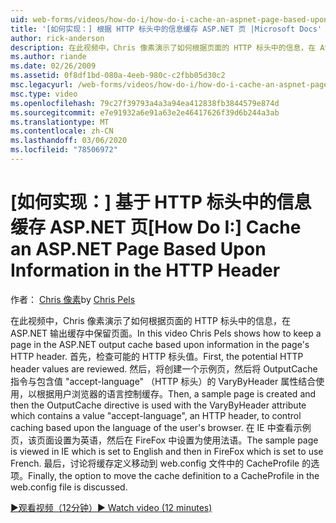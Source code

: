 ```yaml
---
uid: web-forms/videos/how-do-i/how-do-i-cache-an-aspnet-page-based-upon-information-in-the-http-header
title: '[如何实现：] 根据 HTTP 标头中的信息缓存 ASP.NET 页 |Microsoft Docs'
author: rick-anderson
description: 在此视频中，Chris 像素演示了如何根据页面的 HTTP 标头中的信息，在 ASP.NET 输出缓存中保留页面。 首先，可能的 HTTP 页眉
ms.author: riande
ms.date: 02/26/2009
ms.assetid: 0f8df1bd-080a-4eeb-980c-c2fbb05d30c2
msc.legacyurl: /web-forms/videos/how-do-i/how-do-i-cache-an-aspnet-page-based-upon-information-in-the-http-header
msc.type: video
ms.openlocfilehash: 79c27f39793a4a3a94ea412838fb3844579e874d
ms.sourcegitcommit: e7e91932a6e91a63e2e46417626f39d6b244a3ab
ms.translationtype: MT
ms.contentlocale: zh-CN
ms.lasthandoff: 03/06/2020
ms.locfileid: "78506972"
---
```

# <a name="how-do-i--cache-an-aspnet-page-based-upon-information-in-the-http-header"></a><span data-ttu-id="255c6-104">[如何实现：] 基于 HTTP 标头中的信息缓存 ASP.NET 页</span><span class="sxs-lookup"><span data-stu-id="255c6-104">[How Do I:]  Cache an ASP.NET Page Based Upon Information in the HTTP Header</span></span>

<span data-ttu-id="255c6-105">作者： [Chris 像素](https://twitter.com/chrispels)</span><span class="sxs-lookup"><span data-stu-id="255c6-105">by [Chris Pels](https://twitter.com/chrispels)</span></span>

<span data-ttu-id="255c6-106">在此视频中，Chris 像素演示了如何根据页面的 HTTP 标头中的信息，在 ASP.NET 输出缓存中保留页面。</span><span class="sxs-lookup"><span data-stu-id="255c6-106">In this video Chris Pels shows how to keep a page in the ASP.NET output cache based upon information in the page's HTTP header.</span></span> <span data-ttu-id="255c6-107">首先，检查可能的 HTTP 标头值。</span><span class="sxs-lookup"><span data-stu-id="255c6-107">First, the potential HTTP header values are reviewed.</span></span> <span data-ttu-id="255c6-108">然后，将创建一个示例页，然后将 OutputCache 指令与包含值 "accept-language" （HTTP 标头）的 VaryByHeader 属性结合使用，以根据用户浏览器的语言控制缓存。</span><span class="sxs-lookup"><span data-stu-id="255c6-108">Then, a sample page is created and then the OutputCache directive is used with the VaryByHeader attribute which contains a value "accept-language", an HTTP header, to control caching based upon the language of the user's browser.</span></span> <span data-ttu-id="255c6-109">在 IE 中查看示例页，该页面设置为英语，然后在 FireFox 中设置为使用法语。</span><span class="sxs-lookup"><span data-stu-id="255c6-109">The sample page is viewed in IE which is set to English and then in FireFox which is set to use French.</span></span> <span data-ttu-id="255c6-110">最后，讨论将缓存定义移动到 web.config 文件中的 CacheProfile 的选项。</span><span class="sxs-lookup"><span data-stu-id="255c6-110">Finally, the option to move the cache definition to a CacheProfile in the web.config file is discussed.</span></span>

[<span data-ttu-id="255c6-111">&#9654;观看视频（12分钟）</span><span class="sxs-lookup"><span data-stu-id="255c6-111">&#9654; Watch video (12 minutes)</span></span>](https://channel9.msdn.com/Blogs/ASP-NET-Site-Videos/how-do-i-cache-an-aspnet-page-based-upon-information-in-the-http-header)

